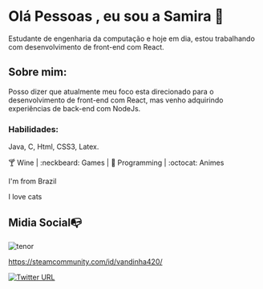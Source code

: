 # Olá Pessoas , eu sou a  Samira 👋
Estudante de engenharia da computação e hoje em dia, estou trabalhando com desenvolvimento de front-end com React. 


## Sobre mim: 
Posso dizer que atualmente meu foco esta direcionado para o desenvolvimento de front-end com React, mas venho adquirindo experiências de back-end com NodeJs. 

### Habilidades: 
Java, C, Html, CSS3, Latex.

:cocktail: Wine |   :neckbeard: Games |  :revolving_hearts: Programming | :octocat: Animes 

I'm from Brazil

I love cats



## Midia Social:mailbox_with_no_mail:


![tenor](https://user-images.githubusercontent.com/73719899/113953386-14afac80-97ee-11eb-8c52-371b281fa212.gif)

https://steamcommunity.com/id/vandinha420/


[![Twitter URL](https://img.shields.io/twitter/url?color=%230072b1&label=connect&logo=linkedin&logoColor=%230072b1&style=flat-square&url=https%3A%2F%2Fwww.linkedin.com%2Fin%2Falejandro-ramirez-ciceros%2F)](https://www.linkedin.com/in/SamiraFreitas/)
